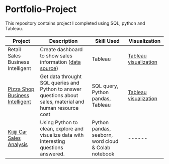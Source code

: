 # Portfolio-Project

This repository contains project I completed using SQL, python and Tableau.

| Project      | Description | Skill Used | Visualization |
| ----------- | ----------- | ----------- | ----------- |
| Retail Sales Business Intelligent | Create dashboard to show sales information ([data source](https://www.kaggle.com/datasets/tylermorse/retail-business-sales-20172019)) | Tableau | [Tableau visualization](https://public.tableau.com/views/RetailDash/Dashboard1?:language=en-US&publish=yes&:display_count=n&:origin=viz_share_link)
| [Pizza Shop <br>Business Intelligent](https://github.com/popo169/Portfolio-Project/blob/main/Pizza%20Project/Pizza%20Project.ipynb)      | Get data throught SQL queries and Python to answer questions about sales, material and human resource cost | SQL query, Python pandas, Tableau | [Tableau visualization](https://public.tableau.com/views/Book1_16823748427290/PizzaShopBI?:language=en-US&publish=yes&:display_count=n&:origin=viz_share_link) 
| [Kijiji Car Sales Analysis](https://github.com/popo169/Portfolio-Project/blob/main/Kijiji%20Car%20Sales/Kijiji_Car_Analysis.ipynb)      | Using Python to clean, explore and visualize data with interesting questions answered. | Python pandas, seaborn, word cloud & Colab notebook  | ------
